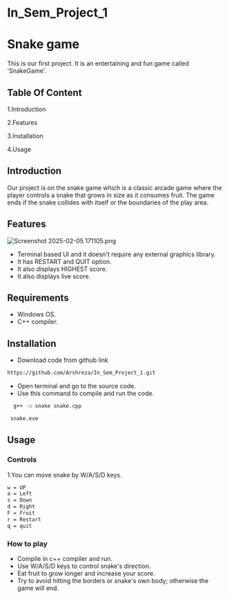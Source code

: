 # In_Sem_Project_1
# Snake game
This is our first project. It is an entertaining and fun game called 'SnakeGame'.

## Table Of Content
1.Introduction 

2.Features

3.Installation

4.Usage



## Introduction

Our project is on the snake game which is a classic arcade game where the player controls a snake that grows in size as it consumes fruit. The game ends if the snake
collides with itself or the boundaries of the play area.

## Features


![Screenshot 2025-02-05 171105.png](<https://media-hosting.imagekit.io//2cc9012a0852456b/Screenshot 2025-02-05 171105.png?Expires=1833364247&Key-Pair-Id=K2ZIVPTIP2VGHC&Signature=aRbvSZRBiwh5fVb5Labl6KdHFXXkHlvKobEEuezY2yvXzs221sO7lAtLOYtBgXFCBcez-3cn3ZCtEF~yBleOzeW5AYSLS5EO9GtEXIbBz3xUuqVK4tIUQ35Id5iyDMQHIKc3R0BnHP31mzhMndX-KheJd7lFwMCrvAZZmqWenSTQLuU387cur21i4ed~INjBgvMpJtUKIDqk7W1R1~gj2UD10ZBoIzAsZZIZuoTtgfXePMFskbkx0S6CXbTAN-o5z5~907TKxdGffP7svDcFjnDPPfHmoug1rsnfBu9OOL1o5ruBXknwqLLlRWznidB5QB-ULqwqFpON1AXEjcdzjw__>)

- Terminal based UI and it doesn't require any external graphics library.
- It has RESTART and QUIT option.
- It also displays HIGHEST score.
- It also displays live score.

## Requirements
- Windows OS.
- C++ compiler.

## Installation
- Download code from github link
~~~bash
https://github.com/Arshreza/In_Sem_Project_1.git
~~~


- Open terminal and go to the source code.
- Use this command to compile and run the code.

~~~bash
  g++ -o snake snake.cpp
~~~
~~~bash
 snake.exe
 ~~~

## Usage

### Controls

1.You can move snake by W/A/S/D keys.




~~~bash
w = UP
a = Left
s = Down
d = Right
F = Fruit
r = Restart 
q = quit
~~~


### How to play

- Compile in c++ compiler and run.
- Use W/A/S/D keys to control snake's direction.
- Eat fruit to grow longer and increase your score.
- Try to avoid hitting the borders or snake's own body; otherwise the game will end.

 
